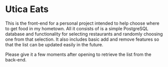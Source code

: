 # Utica Eats
This is the front-end for a personal project intended to help choose where to get food in my hometown. All it consists of is a simple PostgreSQL database and functionality for selecting restaurants and randomly choosing one from that selection. It also includes basic add and remove features so that the list can be updated easily in the future.

Please give it a few moments after opening to retrieve the list from the back-end.
